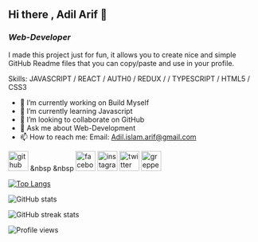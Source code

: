 ## Hi there , **Adil Arif** 👋
### *Web-Developer*



I made this project just for fun, it allows you to create nice and simple GitHub Readme files that you can copy/paste and use in your profile.

Skills: JAVASCRIPT / REACT / AUTH0 / REDUX / / TYPESCRIPT / HTML5 / CSS3

- 🔭 I’m currently working on Build Myself 
- 🌱 I’m currently learning Javascript 
- 👯 I’m looking to collaborate on GitHub 
- 💬 Ask me about Web-Development 
- 📫 How to reach me: Email: Adil.islam.arif@gmail.com 


[<img src='https://cdn-icons-png.flaticon.com/512/179/179330.png' alt='github' height='40'>](https://www.linkedin.com/in/ariful-adil-45619210a/) &nbsp &nbsp [<img src='https://cdn.pixabay.com/photo/2015/07/13/07/41/icons-842893__340.png' alt='facebook' height='40'>](https://www.facebook.com/Ariful.islam.adil.bd) [<img src='https://upload.wikimedia.org/wikipedia/commons/thumb/9/95/Instagram_logo_2022.svg/1200px-Instagram_logo_2022.svg.png' alt='instagram' height='40'>](https://www.instagram.com/ariful_islam_adil/) [<img src='https://cdn4.iconfinder.com/data/icons/social-media-icons-the-circle-set/48/twitter_circle-512.png' alt='twitter' height='40'>](https://twitter.com/arif_adil) [<img src='https://pbs.twimg.com/profile_images/1205614923943837696/G41XEeNY_400x400.jpg' alt='grepper' height='40'>](https://www.grepper.com/profile/ariful-islam-adil)  

[![Top Langs](https://github-readme-stats.vercel.app/api/top-langs/?username=arifulislamadil)](https://github.com/anuraghazra/github-readme-stats)

![GitHub stats](https://github-readme-stats.vercel.app/api?username=arifulislamadil&show_icons=true)  

![GitHub streak stats](https://github-readme-streak-stats.herokuapp.com/?user=arifulislamadil)  

![Profile views](https://gpvc.arturio.dev/arifulislamadil)  

